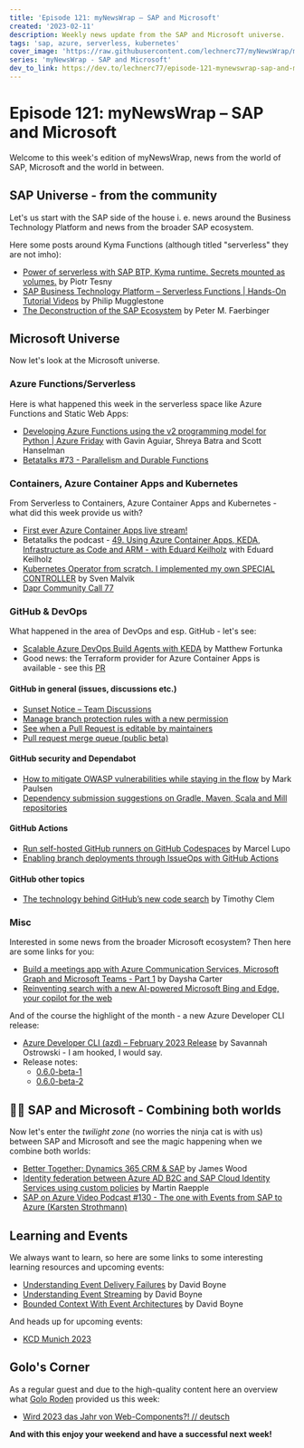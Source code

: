 ```yaml
---
title: 'Episode 121: myNewsWrap – SAP and Microsoft'
created: '2023-02-11'
description: Weekly news update from the SAP and Microsoft universe.
tags: 'sap, azure, serverless, kubernetes'
cover_image: 'https://raw.githubusercontent.com/lechnerc77/myNewsWrap/main/episodes/cover-images/episode121small.png'
series: 'myNewsWrap - SAP and Microsoft'
dev_to_link: https://dev.to/lechnerc77/episode-121-mynewswrap-sap-and-microsoft-2i5i
---
```


# Episode 121: myNewsWrap – SAP and Microsoft

Welcome to this week's edition of myNewsWrap, news from the world of SAP, Microsoft and the world in between.

## SAP Universe - from the community

Let's us start with the SAP side of the house i. e. news around the Business Technology Platform and news from the broader SAP ecosystem.

Here some posts around Kyma Functions (although titled "serverless" they are not imho):

* [Power of serverless with SAP BTP, Kyma runtime. Secrets mounted as volumes.](https://blogs.sap.com/2023/02/06/power-of-serverless-with-sap-btp-kyma-runtime.-secrets-mounted-as-volumes./) by Piotr Tesny
* [SAP Business Technology Platform – Serverless Functions | Hands-On Tutorial Videos](https://blogs.sap.com/2023/02/10/sap-business-technology-platform-serverless-functions-hands-on-tutorial-videos/) by Philip Mugglestone
* [The Deconstruction of the SAP Ecosystem](https://e3zine.com/the-deconstruction-of-the-sap-ecosystem/) by Peter M. Faerbinger

## Microsoft Universe

Now let's look at the Microsoft universe.

### Azure Functions/Serverless

Here is what happened this week in the serverless space like Azure Functions and Static Web Apps:

* [Developing Azure Functions using the v2 programming model for Python | Azure Friday](https://youtu.be/KARieaWBxuk) with Gavin Aguiar, Shreya Batra and Scott Hanselman
* [Betatalks #73 - Parallelism and Durable Functions](https://youtu.be/8zf3cSk-5oA)

### Containers, Azure Container Apps and Kubernetes

From Serverless to Containers, Azure Container Apps and Kubernetes - what did this week provide us with?

* [First ever Azure Container Apps live stream!](https://www.youtube.com/live/D4tNmIeoX0c?feature=share)
* Betatalks the podcast - [49. Using Azure Container Apps, KEDA, Infrastructure as Code and ARM - with Eduard Keilholz](https://www.betabit.nl/en/betatalks-the-podcast/49-using-azure-container-apps-keda-infrastructure-as-code-and-arm-with-eduard-keilholz) with Eduard Keilholz
* [Kubernetes Operator from scratch. I implemented my own SPECIAL CONTROLLER](https://youtu.be/owGgc3n1LhQ) by Sven Malvik
* [Dapr Community Call 77](https://youtu.be/BxiKpEmchgQ)

### GitHub & DevOps

What happened in the area of DevOps and esp. GitHub - let's see:

* [Scalable Azure DevOps Build Agents with KEDA](https://blog.memoryleek.co.uk/devops/keda/2023/02/06/scalable-azure-devops-build-agents-with-keda.html) by Matthew Fortunka
* Good news: the Terraform provider for Azure Container Apps is available - see this [PR](https://github.com/hashicorp/terraform-provider-azurerm/pull/18008)

#### GitHub in general (issues, discussions etc.)

* [Sunset Notice – Team Discussions](https://github.blog/changelog/2023-02-08-sunset-notice-team-discussions/)
* [Manage branch protection rules with a new permission](https://github.blog/changelog/2023-02-08-manage-branch-protection-rules-with-a-new-permission/)
* [See when a Pull Request is editable by maintainers](https://github.blog/changelog/2023-02-10-see-when-a-pull-request-is-editable-by-maintainers/)
* [Pull request merge queue (public beta)](https://github.blog/changelog/2023-02-08-pull-request-merge-queue-public-beta/)

#### GitHub security and Dependabot

* [How to mitigate OWASP vulnerabilities while staying in the flow](https://github.blog/2023-02-06-how-to-mitigate-owasp-vulnerabilities-while-staying-in-the-flow/) by Mark Paulsen
* [Dependency submission suggestions on Gradle, Maven, Scala and Mill repositories](https://github.blog/changelog/2023-02-08-dependency-submission-suggestions-on-gradle-maven-scala-and-mill-repositories/)

#### GitHub Actions

* [Run self-hosted GitHub runners on GitHub Codespaces](https://youtu.be/4CPoHrLgO1E) by Marcel Lupo
* [Enabling branch deployments through IssueOps with GitHub Actions](https://github.blog/2023-02-02-enabling-branch-deployments-through-issueops-with-github-actions/)

#### GitHub other topics

* [The technology behind GitHub’s new code search](https://github.blog/2023-02-06-the-technology-behind-githubs-new-code-search/) by Timothy Clem

### Misc

Interested in some news from the broader Microsoft ecosystem? Then here are some links for you:

* [Build a meetings app with Azure Communication Services, Microsoft Graph and Microsoft Teams - Part 1](https://techcommunity.microsoft.com/t5/azure-communication-services/build-a-meetings-app-with-azure-communication-services-microsoft/ba-p/3730104) by Daysha Carter
* [Reinventing search with a new AI-powered Microsoft Bing and Edge, your copilot for the web](https://blogs.microsoft.com/blog/2023/02/07/reinventing-search-with-a-new-ai-powered-microsoft-bing-and-edge-your-copilot-for-the-web/)

And of the course the highlight of the month - a new Azure Developer CLI release:

* [Azure Developer CLI (azd) – February 2023 Release](https://devblogs.microsoft.com/azure-sdk/azure-developer-cli-azd-february-2023-release/) by Savannah Ostrowski - I am hooked, I would say.
* Release notes:
  * [0.6.0-beta-1](https://github.com/Azure/azure-dev/releases/tag/azure-dev-cli_0.6.0-beta.1)
  * [0.6.0-beta-2](https://github.com/Azure/azure-dev/releases/tag/azure-dev-cli_0.6.0-beta.2)

## 🐱‍👤 SAP and Microsoft - Combining both worlds

Now let's enter the _twilight zone_ (no worries the ninja cat is with us) between SAP and Microsoft and see the magic happening when we combine both worlds:

* [Better Together: Dynamics 365 CRM & SAP](https://switchedon.bowdark.com/better-together-dynamics-365-crm-sap-e5c6b33c841d) by James Wood
* [Identity federation between Azure AD B2C and SAP Cloud Identity Services using custom policies](https://blogs.sap.com/2023/02/08/identity-federation-between-azure-ad-b2c-and-sap-cloud-identity-services-using-custom-policies/) by Martin Raepple
* [SAP on Azure Video Podcast #130 - The one with Events from SAP to Azure (Karsten Strothmann)](https://youtu.be/NNrzXbX3mk0)

## Learning and Events

We always want to learn, so here are some links to some interesting learning resources and upcoming events:

* [Understanding Event Delivery Failures](https://serverlessland.com/event-driven-architecture/visuals/understanding-event-delivery-failures) by David Boyne
* [Understanding Event Streaming](https://serverlessland.com/event-driven-architecture/visuals/event-streams) by David Boyne
* [Bounded Context With Event Architectures](https://serverlessland.com/event-driven-architecture/visuals/bounded-context-with-event-architectures) by David Boyne

And heads up for upcoming events:

* [KCD Munich 2023](https://community.cncf.io/events/details/cncf-kcd-munich-presents-kcd-munich-2023/)

## Golo's Corner

As a regular guest and due to the high-quality content here an overview what [Golo Roden](https://twitter.com/goloroden) provided us this week:

* [Wird 2023 das Jahr von Web-Components?! // deutsch](https://youtu.be/_71Kh7tDylE)

**And with this enjoy your weekend and have a successful next week!**
